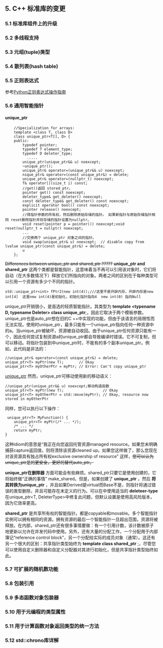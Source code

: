 ﻿## __5. C++ 标准库的变更__ ##

### 5.1 标准库组件上的升级 ###

### 5.2 多线程支持 ###

### 5.3 元组(tuple)类型 ###

### 5.4 散列表(hash table) ###

### 5.5 正则表达式 ###

参考[Python正则表达式操作指南](https://github.com/wshilaji/Cplusplus-Concurrency-In-Action/blob/master/zh/appendix%20C%2B%2B11%20standards/Python%E6%AD%A3%E5%88%99%E8%A1%A8%E8%BE%BE%E5%BC%8F%E6%93%8D%E4%BD%9C%E6%8C%87%E5%8D%97%20-%20Ubuntu%E4%B8%AD%E6%96%87.pdf)

### 5.6 通用智能指针 ###

#### __unique_ptr__ ####

        //Specialization for arrays:
        template <class T, class D>
        class unique_ptr<T[], D> {
        public:
            typedef pointer;
            typedef T element_type;
            typedef D deleter_type;
              ..... 
            unique_ptr(unique_ptr&& u) noexcept;           
            ~unique_ptr();
            unique_ptr& operator=(unique_ptr&& u) noexcept;   
            nique_ptr& operator=(const unique_ptr&) = delete;
            unique_ptr& operator=(nullptr_t) noexcept;
            T& operator[](size_t i) const;
            //get()返回 stored_ptr。
            pointer get() const noexcept;
            deleter_type& get_deleter() noexcept;
            const deleter_type& get_deleter() const noexcept;
            explicit operator bool() const noexcept;
            pointer release() noexcept;
            //得指针参数的所有权，然后删除原始存储的指针。 如果新指针与原始存储指针相同 reset删除指针并将存储的指针设置为nullptr。
            void reset(pointer p = pointer()) noexcept;void reset(nullptr_t = nullptr) noexcept;
            ...
            //交换两个 unique_ptr 对象之间的指针。
            void swap(unique_ptr& u) noexcept;  // disable copy from lvalue unique_ptr(const unique_ptr&) = delete;
            u
        };

~~Differences between unique_ptr and shared_ptr ?????~~
__unique_ptr and shared_ptr__  这两个类都是智能指针，这意味着当不再可以引用该对象时，它们将自动（在大多数情况下）释放它们所指向的对象。两者之间的区别在于每种类型可以引用一个资源有多少个不同的指针。

    std::unique_ptr<int> fPtr2(new int(4));///这里不是开辟内存，开辟内存是new int[4]  这里new int(4)是初始化，初始化指针指向4  new int(0) 指向Null

unique_ptr开销很小，是首选的轻质智能指针。其类型为 __template <typename D, typename Deleter> class unique_ptr__;，因此它取决于两个模板参数。unique_ptr也是auto_ptr想在旧的C ++中实现的功能，但由于该语言的局限性而无法实现。使用时unique_ptr，最多只能有一个unique_ptr指向任何一种资源中的a。当unique_ptr被破坏，资源被自动收回。由于unique_ptr任何资源只能有一个，因此任何尝试复制资源a的unique_ptr都会导致编译时错误。它不可复制，但可以移动。将指针包装到中unique_ptr时，不能有的多个副本unique_ptr。例如，此代码是非法的：

    //unique_ptr& operator=(const unique_ptr&) = delete;
    unique_ptr<T> myPtr(new T);       // Okay
    unique_ptr<T> myOtherPtr = myPtr; // Error: Can't copy unique_ptr
    
[unique_ptr](https://github.com/wshilaji/Cplusplus-Concurrency-In-Action/blob/master/zh/appendix%20C%2B%2B11%20standards/pic/5.4.1.png)
然而，unique_ptr可移动使用新的移动语义：

    //unique_ptr(unique_ptr&& u) noexcept;移动构造函数	
    unique_ptr<T> myPtr(new T);                  // Okay
    unique_ptr<T> myOtherPtr = std::move(myPtr); // Okay, resource now stored in myOtherPtr
    
同样，您可以执行以下操作：

     unique_ptr<T> MyFunction() {
        unique_ptr<T> myPtr(/* ... */);
        /* ... */
        return myPtr;
    }

这种idiom的意思是“我正在向您返回托管资源managed resource。如果您未明确捕获capture返回值，则将清除该资源cleaned up。如果您这样做了，那么您现在对该资源具有独占所有权exclusive ownership of resource” 这样，~~您可以认为unique_ptr是的更安全，更好的替代auto_ptr。~~

__unique_ptr在删除器__ 方面可能会有些麻烦。shared_ptr只要它是使用创建的，它将始终做“正确的事情” make_shared。但是，如果创建了 __unique_ptr<Derived>__ ，然后 __将其转换为unique_ptr<Base>__ ，并且如果Derived是virtual而Base不是，则指针将通过错误的类型删除，并且可能存在未定义的行为。可以在中使用适当的 __deleteer-type__ 在unique_ptr<T, DeleterType>中修复此问题，但默认设置是使用高风险版本，因为它效率更高。
>
__shared_ptr__ 是共享所有权的智能指针。都是copyable和movable。多个智能指针实例可以拥有相同的资源。拥有资源的最后一个智能指针一旦超出范围，资源将被释放。在内部，shared_ptr还有很多事情要做：有一个引用计数，该计数被原子地更新以允许在并发代码中使用。另外，还有大量的分配工作，一个分配用于内部簿记“reference control block”，另一个分配给实际的成员对象（通常）。这还有另一个很大的区别：共享指针类型始终为 __template <typename T> class shared_ptr__ ;，尽管您可以使用自定义删除器和自定义分配器对其进行初始化，但是共享指针类型始终如此。

### 5.7 可扩展的随机数功能 ###

### 5.8 包装引用 ###

### 5.9 多态函数对象包装器 ###

### 5.10 用于元编程的类型属性 ###

### 5.11 用于计算函数对象返回类型的统一方法 ###

### 5.12 std::chrono库详解 ###
